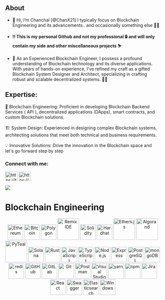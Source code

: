                                                                                                                         
 <h2 align="left">About</h2>
                                                                                                                        

- 👋 Hi, I’m Chanchal [@ChanX21] I typically focus on Blockchain Engineering and its advancements.. and occasionally something else 🤷‍♂️
- <h4>‼️ This is my personal Github and not my professional 🔒 and will only contain my side and other miscellaneous projects ⛷️</h4>
- 🚀 As an Experienced Blockchain Engineer, I possess a profound understanding of Blockchain technology and its diverse applications. With years of hands-on experience, I've refined my craft as a gifted Blockchain System Designer and Architect, specializing in crafting robust and scalable decentralized systems. 🔧💼

<h2 align="left">Expertise:</h2>
<ul style="list-style-type: none; padding-left: 0;">
    <li>🔗 Blockchain Engineering: Proficient in developing Blockchain Backend Services ( API ), decentralized applications (DApps), smart contracts, and custom Blockchain solutions.</li>
    <br>
    <li>🏗️ System Design: Experienced in designing complex Blockchain systems, architecting solutions that meet both technical and business requirements.</li>
    <br>
    <li>💡 Innovative Solutions: Drive the innovation in the Blockchain space and let's go forward step by step</li>
</ul>




<!---
ChanX21/ChanX21 is a ✨ special ✨ repository because its `README.md` (this file) appears on your GitHub profile.
You can click the Preview link to take a look at your changes.
--->


<h3 align="left">Connect with me:</h3>
<p align="left">
<a href="https://twitter.com/chanchaldelson" target="blank"><img align="center" src="https://raw.githubusercontent.com/rahuldkjain/github-profile-readme-generator/master/src/images/icons/Social/twitter.svg" alt="https://twitter.com/chanchaldelson" height="30" width="40" /></a>
<a href="https://www.linkedin.com/in/chanchaldelson/" target="blank"><img align="center" src="https://raw.githubusercontent.com/rahuldkjain/github-profile-readme-generator/master/src/images/icons/Social/linked-in-alt.svg" alt="https://www.linkedin.com/in/chanchaldelson/" height="30" width="40" /></a>
</p>
<p><a href="https://github.com/antonkomarev/github-profile-views-counter">
    <img src="https://komarev.com/ghpvc/?username=Chanx21&style=for-the-badge">
</a></p>




<h1> Blockchain Engineering </h1>

<div align="center">
	<img width="50" src="https://cryptologos.cc/logos/ethereum-eth-logo.png?v=029" alt="Ethereum" title="Ethereum"/>
	<img width="50" src="https://cryptologos.cc/logos/bitcoin-btc-logo.png" alt="Bitcoin" title="Bitcoin"/>
	<img width="50" src="https://cryptologos.cc/logos/polygon-matic-logo.png?v=029" alt="Polygon" title="Polygon"/>
	<img width="70" src="https://dev-to-uploads.s3.amazonaws.com/uploads/articles/nzb9qq93wl5fcfdp39cl.png" alt="Remix IDE" title="Remix IDE"/>
	<img width="50" src="https://www.svgrepo.com/show/374088/solidity.svg" alt="Solidity" title="Solidity"/>
	<img width="50" src="https://seeklogo.com/images/H/hardhat-logo-888739EBB4-seeklogo.com.png" alt="Hardhat" title="Hardhat"/>
	<img width="70" src="https://seeklogo.com/images/E/ethers-logo-D5B86204D8-seeklogo.com.png" alt="Ethers.js" title="Ethers.js"/>
	<img width="70" src="https://branditechture.agency/brand-logos/wp-content/uploads/wpdm-cache/Algorand-ALGO-Icon-900x0.png" alt="Algorand" title="Algorand"/>
	<img width="70" src="https://pypi-camo.freetls.fastly.net/b7b8616fc337abe45619d148410df8aee32b2e7c/68747470733a2f2f6769746875622e636f6d2f616c676f72616e642f70797465616c2f626c6f622f6d61737465722f646f63732f70797465616c2e706e673f7261773d74727565" alt="PyTeal" title="PyTeal"/>
	<img width="50" src="https://upload.wikimedia.org/wikipedia/en/b/b9/Solana_logo.png" alt="Solana" title="Solana"/>
	<img width="50" src="https://rust-lang.org/logos/rust-logo-512x512.png" alt="Rust" title="Rust"/>
	<img width="50" src="https://user-images.githubusercontent.com/25181517/117447155-6a868a00-af3d-11eb-9cfe-245df15c9f3f.png" alt="JavaScript" title="JavaScript"/>
	<img width="50" src="https://user-images.githubusercontent.com/25181517/183890598-19a0ac2d-e88a-4005-a8df-1ee36782fde1.png" alt="TypeScript" title="TypeScript"/>
	<img width="50" src="https://user-images.githubusercontent.com/25181517/183568594-85e280a7-0d7e-4d1a-9028-c8c2209e073c.png" alt="Node.js" title="Node.js"/>
	<img width="50" src="https://user-images.githubusercontent.com/25181517/183859966-a3462d8d-1bc7-4880-b353-e2cbed900ed6.png" alt="Express" title="Express"/>
	<img width="50" src="https://user-images.githubusercontent.com/25181517/117208740-bfb78400-adf5-11eb-97bb-09072b6bedfc.png" alt="PostgreSQL" title="PostgreSQL"/>
	<img width="50" src="https://user-images.githubusercontent.com/25181517/182884177-d48a8579-2cd0-447a-b9a6-ffc7cb02560e.png" alt="mongoDB" title="mongoDB"/>
	<img width="50" src="https://user-images.githubusercontent.com/25181517/182884894-d3fa6ee0-f2b4-4960-9961-64740f533f2a.png" alt="redis" title="redis"/>
	<img width="50" src="https://user-images.githubusercontent.com/25181517/192108374-8da61ba1-99ec-41d7-80b8-fb2f7c0a4948.png" alt="GitHub" title="GitHub"/>
	<img width="50" src="https://user-images.githubusercontent.com/25181517/192108376-c675d39b-90f6-4073-bde6-5a9291644657.png" alt="GitLab" title="GitLab"/>
	<img width="50" src="https://user-images.githubusercontent.com/25181517/192108372-f71d70ac-7ae6-4c0d-8395-51d8870c2ef0.png" alt="Git" title="Git"/>
	<img width="50" src="https://user-images.githubusercontent.com/25181517/192109061-e138ca71-337c-4019-8d42-4792fdaa7128.png" alt="Postman" title="Postman"/>
	<img width="50" src="https://user-images.githubusercontent.com/25181517/192108891-d86b6220-e232-423a-bf5f-90903e6887c3.png" alt="Visual Studio Code" title="Visual Studio Code"/>
	<img width="50" src="https://user-images.githubusercontent.com/25181517/183049794-a3dfaddd-22ee-4ffe-b0b4-549ccd4879f9.png" alt="yarn" title="yarn"/>
	<img width="50" src="https://user-images.githubusercontent.com/25181517/121401671-49102800-c959-11eb-9f6f-74d49a5e1774.png" alt="npm" title="npm"/>
	<img width="50" src="https://user-images.githubusercontent.com/25181517/183912952-83784e94-629d-4c34-a961-ae2ae795b662.png" alt="Jira" title="Jira"/>
	<img width="50" src="https://user-images.githubusercontent.com/25181517/183897015-94a058a6-b86e-4e42-a37f-bf92061753e5.png" alt="React" title="React"/>
	<img width="50" src="https://user-images.githubusercontent.com/25181517/186711335-a3729606-5a78-4496-9a36-06efcc74f800.png" alt="Swagger" title="Swagger"/>
	<img width="50" src="https://user-images.githubusercontent.com/25181517/183569191-f32cdf03-673f-4ae3-809b-3a8b376bb8a2.png" alt="Elasticsearch" title="Elasticsearch"/>
	<img width="50" src="https://user-images.githubusercontent.com/25181517/186884150-05e9ff6d-340e-4802-9533-2c3f02363ee3.png" alt="Windows" title="Windows"/>
</div>
